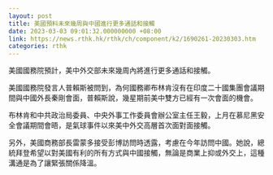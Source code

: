 ```yaml
---
layout: post
title: 美國預料未來幾周與中國進行更多通話和接觸
date: 2023-03-03 09:01:32.000000000 +08:00
link: https://news.rthk.hk/rthk/ch/component/k2/1690261-20230303.htm
categories: rthk
---
```


美國國務院預計，美中外交部未來幾周內將進行更多通話和接觸。

美國國務院發言人普賴斯被問到，為何國務卿布林肯沒有在印度二十國集團會議期間與中國外長秦剛會面，普賴斯說，幾星期前美中雙方已經有一次會面的機會。

布林肯和中共政治局委員、中央外事工作委員會辦公室主任王毅，上月在慕尼黑安全會議期間會晤，是氣球事件以來美中外交高層首次面對面接觸。

另外，美國商務部長雷蒙多接受彭博訪問時透露，考慮在今年訪問中國。她說，總統拜登希望以對美國有利的所有方式與中國接觸，無論是商業上抑或外交上，這種溝通是為了讓緊張關係降溫。
